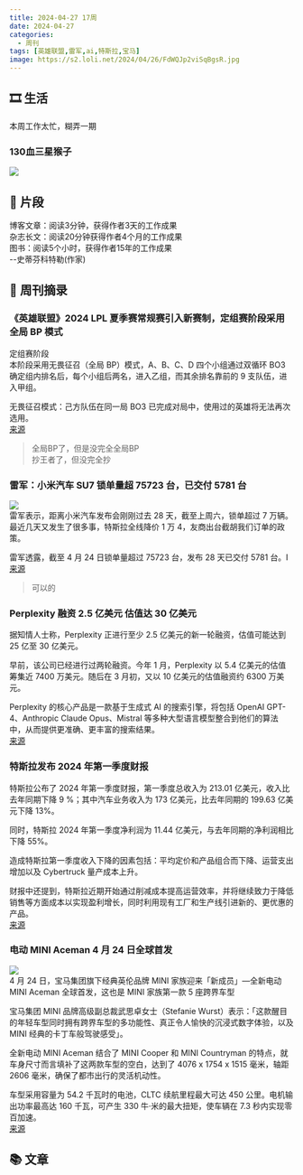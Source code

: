 ```yaml
---
title: 2024-04-27 17周
date: 2024-04-27
categories:
  - 周刊
tags: [英雄联盟,雷军,ai,特斯拉,宝马]
image: https://s2.loli.net/2024/04/26/FdWQJp2viSqBgsR.jpg
---
```

## 🎞️ 生活
本周工作太忙，糊弄一期
### 130血三星猴子
![](https://s2.loli.net/2024/04/26/FdWQJp2viSqBgsR.jpg)
## 💭 片段
博客文章：阅读3分钟，获得作者3天的工作成果  
杂志长文：阅读20分钟获得作者4个月的工作成果  
图书：阅读5个小时，获得作者15年的工作成果  
									--史蒂芬科特勒(作家)

## 📰 周刊摘录
### 《英雄联盟》2024 LPL 夏季赛常规赛引入新赛制，定组赛阶段采用全局 BP 模式
定组赛阶段  
本阶段采用无畏征召（全局 BP）模式，A、B、C、D 四个小组通过双循环 BO3 确定组内排名后，每个小组后两名，进入乙组，而其余排名靠前的 9 支队伍，进入甲组。

无畏征召模式：己方队伍在同一局 BO3 已完成对局中，使用过的英雄将无法再次选用。  
[来源](https://www.ithome.com/0/763/945.htm)
> 全局BP了，但是没完全全局BP  
> 抄王者了，但没完全抄

### 雷军：小米汽车 SU7 锁单量超 75723 台，已交付 5781 台
![](https://s2.loli.net/2024/04/25/IRVYoMG9ram6pbk.png)  
雷军表示，距离小米汽车发布会刚刚过去 28 天，截至上周六，锁单超过 7 万辆。最近几天又发生了很多事，特斯拉全线降价 1 万 4，友商出台截胡我们订单的政策。

雷军透露，截至 4 月 24 日锁单量超过 75723 台，发布 28 天已交付 5781 台。I  
[来源](https://www.ithome.com/0/764/049.htm)
> 可以的

### Perplexity 融资 2.5 亿美元 估值达 30 亿美元
据知情人士称，Perplexity 正进行至少 2.5 亿美元的新一轮融资，估值可能达到 25 亿至 30 亿美元。

早前，该公司已经进行过两轮融资。今年 1 月，Perplexity 以 5.4 亿美元的估值筹集近 7400 万美元。随后在 3 月初，又以 10 亿美元的估值融资约 6300 万美元。

Perplexity 的核心产品是一款基于生成式 AI 的搜索引擎，将包括 OpenAI GPT-4、Anthropic Claude Opus、Mistral 等多种大型语言模型整合到他们的算法中，从而提供更准确、更丰富的搜索结果。  
[来源](https://www.ifanr.com/1582981?utm_source=rss&utm_medium=rss&utm_campaign=#:~:text=%E7%8E%87%E8%B6%85%20300%25%E3%80%82-,Perplexity%20%E8%9E%8D%E8%B5%84%202.5%20%E4%BA%BF%E7%BE%8E%E5%85%83%20%E4%BC%B0%E5%80%BC%E8%BE%BE%2030%20%E4%BA%BF%E7%BE%8E%E5%85%83,-%E6%8D%AE%E7%9F%A5%E6%83%85%E4%BA%BA%E5%A3%AB)
### 特斯拉发布 2024 年第一季度财报
特斯拉公布了 2024 年第一季度财报，第一季度总收入为 213.01 亿美元，收入比去年同期下降 9 %；其中汽车业务收入为 173 亿美元，比去年同期的 199.63 亿美元下降 13%。

同时，特斯拉 2024 年第一季度净利润为 11.44 亿美元，与去年同期的净利润相比下降 55%。

造成特斯拉第一季度收入下降的因素包括：平均定价和产品组合而下降、运营支出增加以及 Cybertruck 量产成本上升。

财报中还提到，特斯拉近期开始通过削减成本提高运营效率，并将继续致力于降低销售等方面成本以实现盈利增长，同时利用现有工厂和生产线引进新的、更优惠的产品。  
[来源](https://www.ifanr.com/1582981?utm_source=rss&utm_medium=rss&utm_campaign=#:~:text=%E9%A9%BE%E6%96%B9%E6%A1%88%E9%80%89%E6%8B%A9%E3%80%82-,%E7%89%B9%E6%96%AF%E6%8B%89%E5%8F%91%E5%B8%83%202024%20%E5%B9%B4%E7%AC%AC%E4%B8%80%E5%AD%A3%E5%BA%A6%E8%B4%A2%E6%8A%A5,-%E7%89%B9%E6%96%AF%E6%8B%89%E5%85%AC%E5%B8%83%E4%BA%86)
### 电动 MINI Aceman 4 月 24 日全球首发
![](https://s2.loli.net/2024/04/25/URBK8Ait7zOgbQd.png)  
4 月 24 日，宝马集团旗下经典英伦品牌 MINI 家族迎来「新成员」—全新电动 MINI Aceman 全球首发，这也是 MINI 家族第一款 5 座跨界车型

宝马集团 MINI 品牌高级副总裁武思卓女士（Stefanie Wurst）表示：「这款醒目的年轻车型同时拥有跨界车型的多功能性、真正令人愉快的沉浸式数字体验，以及 MINI 经典的卡丁车般驾驶感受」。

全新电动 MINI Aceman 结合了 MINI Cooper 和 MINI Countryman 的特点，就车身尺寸而言填补了这两款车型的空白，达到了 4076 x 1754 x 1515 毫米，轴距 2606 毫米，确保了都市出行的灵活机动性。

车型采用容量为 54.2 千瓦时的电池，CLTC 续航里程最大可达 450 公里。电机输出功率最高达 160 千瓦，可产生 330 牛·米的最大扭矩，使车辆在 7.3 秒内实现零百加速。  
[来源](https://www.ifanr.com/1582981?utm_source=rss&utm_medium=rss&utm_campaign=#:~:text=%E6%B1%BD%E8%BD%A6%E7%9A%84%E6%9C%AA%E6%9D%A5%E3%80%82-,%E7%94%B5%E5%8A%A8%20MINI%20Aceman%204%20%E6%9C%88%2024%20%E6%97%A5%E5%85%A8%E7%90%83%E9%A6%96%E5%8F%91,-4%20%E6%9C%88%2024)

## 📚 文章

